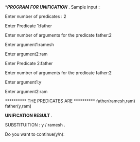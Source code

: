 **********PROGRAM FOR UNIFICATION*********
.
Sample input :

Enter number of predicates : 2

Enter Predicate 1:father

Enter number of arguments for the predicate father:2

Enter argument1:ramesh

Enter argument2:ram

Enter Predicate 2:father

Enter number of arguments for the predicate father:2

Enter argument1:y

Enter argument2:ram

 ********** THE PREDICATES ARE **********
father(ramesh,ram)
father(y,ram)

**********UNIFICATION RESULT**********
.


 SUBSTITUITION :
y / ramesh
.

Do you want to continue(y/n):
